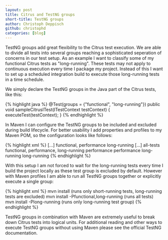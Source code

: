 ```yaml
---
layout: post
title: Citrus and TestNG groups
short-title: TestNG groups
author: Christoph Deppisch
github: christophd
categories: [blog]
---
```


TestNG groups add great flexibility to the Citrus test execution. We are able to divide all tests into several groups reaching a sophisticated seperation of concerns in our test setup. As an example I want to classify some of my functional Citrus tests as "long-running". These tests may not apply to continuous execution every time I package my project. Instead of this I want to set up a scheduled integration build to execute those long-running tests in a time schedule.

We simply declare the TestNG groups in the Java part of the Citrus tests, like this:

{% highlight java %}
@Test(groups = {"functional", "long-running"})
public void sampleCitrusITest(ITestContext testContext) {
    executeTest(testContext);
}
{% endhighlight %}

In Maven I can configure the TestNG groups to be included and excluded during build lifecycle. For better usability I add properties and profiles to my Maven POM, so the configuration looks like follows: 

{% highlight xml %}
[...]
<properties>
    <!-- TestNG groups (functional, performance, long-running) -->
    <testGroups>functional, performance</testGroups>
    <testGroupsExcluded>long-running</testGroupsExcluded>
</properties>
[...]
<profiles>
    <!-- Several profiles activating single testng groups for execution -->
    <profile>
      <id>all-tests</id>
      <properties>
        <testGroups>functional, performance, long-running</testGroups>
        <testGroupsExcluded></testGroupsExcluded>
      </properties>
    </profile>
    <profile>
      <id>performance</id>
      <properties>
        <testGroups>performance</testGroups>
      </properties>
    </profile>
    <profile>
      <id>long-running</id>
      <properties>
        <testGroups>long-running</testGroups>
        <testGroupsExcluded></testGroupsExcluded>
      </properties>
    </profile>
</profiles>
{% endhighlight %}

With this setup I am not forced to wait for the long-running tests every time I build the project locally as these test group is excluded by default. However with Maven profiles I am able to run all TestNG groups together or explicitly execute a single group:

{% highlight xml %}
mvn install (runs only short-running tests, long-running tests are excluded)
mvn install -Pfunctional,long-running (runs all tests)
mvn install -Plong-running (runs only long-running test group)
{% endhighlight %}

TestNG groups in combination with Maven are extremely useful to break down Citrus tests into logical units. For additional reading and other ways to execute TestNG groups without using Maven please see the official TestNG documentation.
